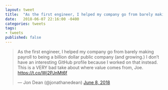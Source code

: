 ```yaml
---
layout: tweet
title:  "As the first engineer, I helped my company go from barely making payroll to being a billion dollar public company (and growing.) I don’t have an interesting GitHub profile because I worked on that instead. This is a VERY bad take about where value comes from, Joe."
date:   2018-06-07 22:16:00 -0400
categories: tweets
tags:
- tweets
published: false
---
```

<blockquote class="twitter-tweet" data-lang="en"><p lang="en" dir="ltr">As the first engineer, I helped my company go from barely making payroll to being a billion dollar public company (and growing.) I don’t have an interesting GitHub profile because I worked on that instead. This is a VERY bad take about where value comes from, Joe. <a href="https://t.co/Wj2PJnMt6f">https://t.co/Wj2PJnMt6f</a></p>&mdash; Jon Dean (@jonathanedean) <a href="https://twitter.com/jonathanedean/status/1004910066884141058?ref_src=twsrc%5Etfw">June 8, 2018</a></blockquote>
<script async src="https://platform.twitter.com/widgets.js" charset="utf-8"></script>
